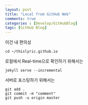 ```yaml
---
layout: post
title: "Local from GitHub Web"
comments: true
categories : [Develop/GitHubBlog]
tags: [GitHub Blog]
---
```


이건 내 편의성
```
cd ~/thislyric.github.io
```

로컬에서 Real-time으로 확인하기 위해서는
```
jekyll serve --incremental
```

서버로 포스팅하기 위해서는
```
git add .
git commit -m "comment"
git push -u origin master
```
